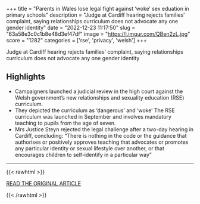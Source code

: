 +++
title = "Parents in Wales lose legal fight against ‘woke’ sex eduation in primary schools"
description = "Judge at Cardiff hearing rejects families’ complaint, saying relationships curriculum does not advocate any one gender identity"
date = "2022-12-23 11:17:50"
slug = "63a58e3c0c1b8e48d3ef47df"
image = "https://i.imgur.com/QBen2zL.jpg"
score = "1282"
categories = ['rse', 'privacy', 'welsh']
+++

Judge at Cardiff hearing rejects families’ complaint, saying relationships curriculum does not advocate any one gender identity

## Highlights

- Campaigners launched a judicial review in the high court against the Welsh government’s new relationships and sexuality education (RSE) curriculum.
- They depicted the curriculum as ‘dangerous’ and ‘woke’ The RSE curriculum was launched in September and involves mandatory teaching to pupils from the age of seven.
- Mrs Justice Steyn rejected the legal challenge after a two-day hearing in Cardiff, concluding: “There is nothing in the code or the guidance that authorises or positively approves teaching that advocates or promotes any particular identity or sexual lifestyle over another, or that encourages children to self-identify in a particular way”

---

{{< rawhtml >}}
  <p class="article-category">
    <a target="_blank" href="https://www.theguardian.com/world/2022/dec/22/parents-wales-lose-legal-fight-gender-sexuality-tuition-primary-schools">READ THE ORIGINAL ARTICLE</a>
  </p>
{{< /rawhtml >}}
